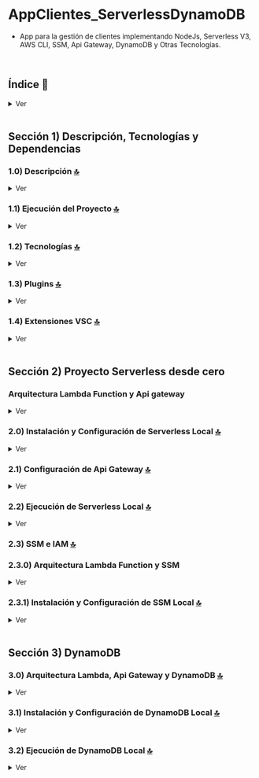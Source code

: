 # AppClientes_ServerlessDynamoDB

* App para la gestión de clientes implementando NodeJs, Serverless V3, AWS CLI, SSM, Api Gateway, DynamoDB y Otras Tecnologías.


<br>

## Índice 📜

<details>
 <summary> Ver </summary>
 
 <br>
 
### Sección 1) Descripción, Tecnologías y Dependencias 

 - [1.0) Descripción del Proyecto.](#10-descripción-)
 - [1.1) Ejecución del Proyecto.](#11-ejecución-del-proyecto-)
 - [1.2) Tecnologías.](#12-tecnologías-)
 - [1.3) Plugins.](#13-plugins-)
 - [1.4) Extensiones VSC.](#14-extensiones-vsc-)
 
 
### Sección 2) Proyecto Serverless desde cero 
 
 - [2.0) Instalación y Configuración de Serverless Local](#20-instalación-y-configuración-de-serverless-local-)
 - [2.1) Configuración de Api Gateway](#21-configuración-de-api-gateway-) 
 - [2.2) Ejecución de Serverless Local](#22-ejecución-de-serverless-local-)
 - [2.3) SSM y IAM](#23-ssm-y-iam-)
      - [2.3.0) Arquitectura Lambda Function y SSM](#230-arquitectura-lambda-function-y-ssm)
      - [2.3.1) Instalación y Configuración de SSM Local](#231-instalación-y-configuración-de-ssm-local-)
 
 
 ### Sección 3) DynamoDB
 
 - [3.0) Arquitectura Lambda, Api Gateway y DynamoDB](#30-arquitectura-lambda-api-gateway-y-dynamodb-)
 - [3.1) Instalación y Configuración de DynamoDB Local](#31-instalación-y-configuración-de-dynamodb-local-)
 - [3.2) Ejecución de DynamoDB Local](#32-ejecución-de-dynamodb-local-)

<br>

</details>









<br>

## Sección 1) Descripción, Tecnologías y Dependencias 


### 1.0) Descripción [🔝](#índice-) 

<details>
  <summary>Ver</summary>
 
 <br>

* ipsum

<br>

</details>


### 1.1) Ejecución del Proyecto [🔝](#índice-)

<details>
  <summary>Ver</summary>
  
* Crear un entorno de trabajo a través de algún IDE
* Clonar el Proyecto (`git clone https://github.com/andresWeitzel/AppClientes_ServerlessDynamoDB`)
* Dentro del directorio instalar todos los plugins implementados
  * `npm install serverless-offline --save-dev`
  * `npm install -g serverless`
  * `pip install awscli` 
  * `npm install serverless-offline-ssm --save-dev`
  * `npm install serverless-dynamodb-local --save`
  * `serverless dynamodb install`
  * `serverless dynamodb start --migrate`
  * Reiniciar el IDE caso de tenerlo ejecutado. 
* Levantar Serverless en Local (`sls offline start`)
* Comprobar respuestas de los endpoints generados a través de alguna herramienta Cliente Http (Ej:Postman)

<br>

</details>


### 1.2) Tecnologías [🔝](#índice-)

<details>
  <summary>Ver</summary>
 
 <br>

### Tecnologías Implementadas

| **Tecnologías** | **Versión** | **Finalidad** |               
| ------------- | ------------- | ------------- |
| SDK | 4.3.2  | Inyección Automática de Módulas para Lambdas |
| Serverless Framework Core | 3.23.0 | Core Servicios AWS |
| Serverless Plugin | 6.2.2  | Librerías para la Definición Modular |
| AWS CLI | 1.27.8 | Interfaz de línea de comandos unificada para Amazon Web Servicios. |
| Systems Manager Parameter Store (SSM) | 3.0 | Manejo de Variables de Entorno |
| Amazon Api Gateway | 2.0 | Gestor, Autenticación, Control y Procesamiento de la Api | 
| DynamoDB | - | SGDB NoSQL | 
| NodeJS | 14.18.1  | Librería JS |
| VSC | 1.72.2  | IDE |
| Postman| 10.11  | Cliente Http |
| CMD | 10 | Símbolo del Sistema para linea de comandos | 
| Git | 2.29.1  | Control de Versiones |

<br>

</details>


### 1.3) Plugins [🔝](#índice-)

<details>
  <summary>Ver</summary>

| **Plugin** | **Descarga** |               
| -------------  | ------------- |
| serverless-offline |  https://www.serverless.com/plugins/serverless-offline |
| serverless-offline-ssm |  https://www.npmjs.com/package/serverless-offline-ssm |
| serverless-dynamodb-local |  https://www.npmjs.com/package/serverless-dynamodb-local |
| awscli | https://pypi.org/project/awscli/ |

<br>

</details>

### 1.4) Extensiones VSC [🔝](#índice-)

<details>
 <summary>Ver</summary>

| **Extensión** |              
| -------------  | 
| Prettier - Code formatter |
| YAML - Autoformatter .yml (alt+shift+f) |
| DotENV |


<br>

</details>


<br>

## Sección 2) Proyecto Serverless desde cero

### Arquitectura Lambda Function y Api gateway 

<details>
  <summary>Ver</summary>
 
 
 <br>
 
<img src="./doc/lambdasApiGateway.png" style="width: 70%; height: 70%"/>

<br>

</details>


### 2.0) Instalación y Configuración de Serverless Local [🔝](#índice-)

<details>
 <summary>Ver</summary>
 
 <br>

* Una vez abierto el proyecto instalamos  serverless de forma Global `npm install -g serverless`
* Seguidamente creamos toda la config de serverless para nuestro proyecto(en mi caso el nombre del proyecto es `project-dynamodb`) `serverless create --template aws-nodejs --path project-dynamodb && cd project-dynamodb`
* Luego inicializamos el package.json en el proyecto `npm init -y`.
* Instalamos el plugin serverless-offline `npm i serverless-offline`
* Comprobamos versión `serverless --version`
* Salida Esperada ..

   ``` bash
    Framework Core: 3.23.0
    Plugin: 6.2.2
    SDK: 4.3.2

   ```
* Agregamos el plugin instalado de serverless-offline al archivo `serverless.yml`
* Configuramos los diversos parámetros necesarios del provider
* Creamos el directorio `src/lambdas/` y todas las funciones lambdas las trabajaremos dentro del mismo
* Cambiamos el nombre de nuestra lambda `handler.js` por `hello.js` y la llevamos al directorio de lambdas
* Nuestra lambda quedaría....
  ``` js
   'use strict';

   module.exports.test = async (event) => {
     return {
       statusCode: 200,
       body: JSON.stringify(
         {
           message: 'HI, LAMBDA ACTIVE',
           input: event,
         },
         null,
         2
       ),
     };

   };

  ```
* Configuramos tipo de método y path a través de httpApi para la lambda.
* Configuramos el puerto http 
* Archivo serveless.yml..

  ``` yml
  
   service: project-dynamodb

   frameworkVersion: '3'

   provider:
     name: aws
     runtime: nodejs14.x
     stage: dev
     region : us-west-1
     memorySize: 512
     timeout : 20

   plugins:
     - serverless-offline 

   custom: 
     serverless-offline:
       httpPort: 4000   

   functions:
     hello:
       handler: src/lambdas/hello.test
       events:
         - httpApi:
             method: GET
             path: hello

  ``` 
   
  
</br>   

* Guía Oficial : https://www.serverless.com//blog/serverless-framework-v3-is-live)   
* Guía Recomendada : https://medium.com/@patricio.aranguiz/serverless-offline-aws-lambda-api-gateway-15a4dfdfbc16
* Config Parámetros Provider : https://www.tutorialspoint.com/serverless/serverless_regions_memory_size_timeouts.htm


<br>
 
</details>


### 2.1) Configuración de Api Gateway [🔝](#índice-) 

<details>
 <summary>Ver</summary>
 
 <br>
 
 
 * API Gateway gestiona todas las tareas relacionadas con la aceptación y el procesamiento de centenares de miles de llamadas simultáneas a la API. Estas tareas incluyen la administración del tráfico, el control de la autorización y el acceso, el monitoreo y la administración de versiones de la API.
* No es necesario la instalación de ningún paquete adicional, este servicio viene incluido en la instalación principal de serverless.
* Para cada lambda es necesario adicionar el parametro `private: true` dentro de `- httpApi` para que se aplique la restricción de acceso correctamente.
* Vamos a generar una sección de `resources` . Esta es la plantilla de CloudFormation (Servicio de recursos de AWS) para declarar los recursos de serverless a utilizar.
* En este caso vamos a extender los diversos manejos de recursos para nuestra Api Gateway. (Tipos, Templates y Códigos de Respuesta).
* Para desacoplar código de nuestro serverless.yml para a generar un archivo .yml aparte para nuestro api gateway.
* Creamos dicho archivo dentro de la siguiente jerarquia dentro de nuestro proyecto `src/resources/api-gateway.yml`
* Nuestro `api-gateway.yml` quedaría..

  ``` yml
   Resources:
      ApiGatewayRestApi:
      Type: AWS::ApiGateway::RestApi
      Properties:
        Name: apiGatewayRestApi
      #### Gateway Response INIT
    GatewayResponseDefault400:
      Type: "AWS::ApiGateway::GatewayResponse"
      Properties:
        RestApiId:
          Ref: "ApiGatewayRestApi"
        ResponseType: DEFAULT_4XX
        ResponseTemplates:
          application/json: '{"error":{"code":"custom-4XX-generic","message":$context.error.messageString},"requestId":"$context.requestId"}'
    GatewayResponseDefault500:
      Type: "AWS::ApiGateway::GatewayResponse"
      Properties:
        RestApiId:
          Ref: "ApiGatewayRestApi"
        ResponseType: DEFAULT_5XX
        ResponseTemplates:
          application/json: '{"error":{"code":"custom-5XX-generic","message":$context.error.messageString},"requestId":"$context.requestId"}'
    GatewayResponseAccessDeied:
      Type: "AWS::ApiGateway::GatewayResponse"
      Properties:
        RestApiId:
          Ref: "ApiGatewayRestApi"
        ResponseType: ACCESS_DENIED
        ResponseTemplates:
          application/json: '{"error":{"code":"custom-403-access-denied","message":$context.error.messageString},"requestId":"$context.requestId"}'
    GatewayResponseApiConfigurationError:
      Type: "AWS::ApiGateway::GatewayResponse"
      Properties:
        RestApiId:
          Ref: "ApiGatewayRestApi"
        ResponseType: API_CONFIGURATION_ERROR
        ResponseTemplates:
          application/json: '{"error":{"code":"custom-500-api-configuration-error","message":$context.error.messageString},"requestId":"$context.requestId"}'
    GatewayResponseAuthorizerConfigurationError:
      Type: "AWS::ApiGateway::GatewayResponse"
      Properties:
        RestApiId:
          Ref: "ApiGatewayRestApi"
        ResponseType: AUTHORIZER_CONFIGURATION_ERROR
        ResponseTemplates:
          application/json: '{"error":{"code":"custom-500-authorizer-configuration-error","message":$context.error.messageString},"requestId":"$context.requestId"}'
    GatewayResponseAuthorizerFailure:
      Type: "AWS::ApiGateway::GatewayResponse"
      Properties:
        RestApiId:
          Ref: "ApiGatewayRestApi"
        ResponseType: AUTHORIZER_FAILURE
        ResponseTemplates:
          application/json: '{"error":{"code":"custom-500-authorizer-failure","message":$context.error.messageString},"requestId":"$context.requestId"}'
    GatewayResponseBadRequestBody:
      Type: "AWS::ApiGateway::GatewayResponse"
      Properties:
        RestApiId:
          Ref: "ApiGatewayRestApi"
        ResponseType: BAD_REQUEST_BODY
        ResponseTemplates:
          application/json: '{"error":{"code":"custom-400-bad-request-body","message":$context.error.messageString},"requestId":"$context.requestId"}'
    GatewayResponseBadRequestParameters:
      Type: "AWS::ApiGateway::GatewayResponse"
      Properties:
        RestApiId:
          Ref: "ApiGatewayRestApi"
        ResponseType: BAD_REQUEST_PARAMETERS
        ResponseTemplates:
          application/json: '{"error":{"code":"custom-400-bad-request-parameters","message":$context.error.messageString},"requestId":"$context.requestId"}'
    GatewayResponseExpiredToken:
      Type: "AWS::ApiGateway::GatewayResponse"
      Properties:
        RestApiId:
          Ref: "ApiGatewayRestApi"
        ResponseType: EXPIRED_TOKEN
        ResponseTemplates:
          application/json: '{"error":{"code":"custom-403-expired-token","message":$context.error.messageString},"requestId":"$context.requestId"}'
    GatewayResponseIntegrationFailure:
      Type: "AWS::ApiGateway::GatewayResponse"
      Properties:
        RestApiId:
          Ref: "ApiGatewayRestApi"
        ResponseType: INTEGRATION_FAILURE
        ResponseTemplates:
          application/json: '{"error":{"code":"custom-504-integration-failure","message":$context.error.messageString},"requestId":"$context.requestId"}'
    GatewayResponseIntegrationTimeout:
      Type: "AWS::ApiGateway::GatewayResponse"
      Properties:
        RestApiId:
          Ref: "ApiGatewayRestApi"
        ResponseType: INTEGRATION_TIMEOUT
        ResponseTemplates:
          application/json: '{"error":{"code":"custom-504-integration-timeout","message":$context.error.messageString},"requestId":"$context.requestId"}'
    GatewayResponseInvalidApiKey:
      Type: "AWS::ApiGateway::GatewayResponse"
      Properties:
        RestApiId:
          Ref: "ApiGatewayRestApi"
        ResponseType: INVALID_API_KEY
        ResponseTemplates:
          application/json: '{"error":{"code":"custom-403-invalid-api-key","message":$context.error.messageString},"requestId":"$context.requestId"}'
    GatewayResponseInvalidSignature:
      Type: "AWS::ApiGateway::GatewayResponse"
      Properties:
        RestApiId:
          Ref: "ApiGatewayRestApi"
        ResponseType: INVALID_SIGNATURE
        ResponseTemplates:
          application/json: '{"error":{"code":"custom-403-invalid-signature","message":$context.error.messageString},"requestId":"$context.requestId"}'
    GatewayResponseMissingAuthenticationToken:
      Type: "AWS::ApiGateway::GatewayResponse"
      Properties:
        RestApiId:
          Ref: "ApiGatewayRestApi"
        ResponseType: MISSING_AUTHENTICATION_TOKEN
        ResponseTemplates:
          application/json: '{"error":{"code":"custom-403-missing-authentication-token","message":$context.error.messageString},"requestId":"$context.requestId"}'
    GatewayResponseQuotaExceeded:
      Type: "AWS::ApiGateway::GatewayResponse"
      Properties:
        RestApiId:
          Ref: "ApiGatewayRestApi"
        ResponseType: QUOTA_EXCEEDED
        ResponseTemplates:
          application/json: '{"error":{"code":"custom-429-quota-exceeded","message":$context.error.messageString},"requestId":"$context.requestId"}'
    GatewayResponseRequestTooLarge:
      Type: "AWS::ApiGateway::GatewayResponse"
      Properties:
        RestApiId:
          Ref: "ApiGatewayRestApi"
        ResponseType: REQUEST_TOO_LARGE
        ResponseTemplates:
          application/json: '{"error":{"code":"custom-413-request-too-large","message":$context.error.messageString},"requestId":"$context.requestId"}'
    GatewayResponseResourceNotFound:
      Type: "AWS::ApiGateway::GatewayResponse"
      Properties:
        RestApiId:
          Ref: "ApiGatewayRestApi"
        ResponseType: RESOURCE_NOT_FOUND
        ResponseTemplates:
          application/json: '{"error":{"code":"custom-404-resource-not-found","message":$context.error.messageString},"requestId":"$context.requestId"}'
    GatewayResponseThrottled:
      Type: "AWS::ApiGateway::GatewayResponse"
      Properties:
        RestApiId:
          Ref: "ApiGatewayRestApi"
        ResponseType: THROTTLED
        ResponseTemplates:
          application/json: '{"error":{"code":"custom-429-throttled","message":$context.error.messageString},"requestId":"$context.requestId"}'
    GatewayResponseUnauthorized:
      Type: "AWS::ApiGateway::GatewayResponse"
      Properties:
        RestApiId:
          Ref: "ApiGatewayRestApi"
        ResponseType: UNAUTHORIZED
        ResponseTemplates:
          application/json: '{"error":{"code":"custom-401-unauthorized","message":$context.error.messageString},"requestId":"$context.requestId"}'
    GatewayResponseUnauthorizedMediType:
      Type: "AWS::ApiGateway::GatewayResponse"
      Properties:
        RestApiId:
          Ref: "ApiGatewayRestApi"
        ResponseType: UNSUPPORTED_MEDIA_TYPE
        ResponseTemplates:
          application/json: '{"error":{"code":"custom-415-unsupported-media-type","message":$context.error.messageString},"requestId":"$context.requestId"}'
      #### Gateway Response END

  ``` 
* Seguidamente referenciamos el archivo `api-gateway.yml` al `serverless.yml`
* La configuración General de nuestro `serverless.yml` quedaría...

     ``` yml
  
   service: project-dynamodb

   frameworkVersion: "3"

   provider:
     name: aws
     runtime: nodejs14.x
     stage: dev
     region : us-west-1
     memorySize: 512
     timeout : 10

   plugins:
     - serverless-offline

   custom:
     serverless-offline:
       httpPort: 4000

   functions:
     hello:
       handler: src/lambdas/hello.test
       events:
         - httpApi:
             method: GET
             path: hello
             private: true

   resources:
     - ${file(src/resources/api-gateway.yml)}

  ```

</br>   

* [Código Base de Ejemplo](https://gist.github.com/jonatassaraiva/4c33dd8225605c02318cd71a55b2335d)



<br>

</details>
 




### 2.2) Ejecución de Serverless Local [🔝](#índice-)

<details>
 <summary>Ver</summary>
 
 <br>


* Por defecto tenemos configurado una lambda llamada hello a través de su función .test que se ha modificado( por defecto serverless crea una lambda handler.js)
* Además tenemos configurada la seguridad y manejo de responses por parte de la Api Gateway, esta nos provera un token de acceso (x-api-key) para el acceso a cada lambda.
* Levantamos serverless con el comando `sls offline start` o `serverless offline start`
* Visualizamos el endpoint local que serverless nos genera..

     ``` bash
     Starting Offline at stage dev (us-east-1)

   Offline [http for lambda] listening on http://localhost:3002
   Function names exposed for local invocation by aws-sdk:
              * hello: project-dynamodb-dev-hello
   Remember to use 'x-api-key' on the request headers.
   Key with token: 'd41d8cd98f00b204e9800998ecf8427e'           
              
    GET | http://localhost:3000/hello   
    POST | http://localhost:3000/2015-03-31/functions/hello/invocations 
    
    Server ready: http://localhost:4000
  ``` 
* Abrimos alguna herramienta para generar peticiones http (ej: Postman) y generamos una request al endpoint generado junto con la api key de nuestro gateway  
* Seleccionamos método `GET`, luego escribimos el endpoint `http://localhost:3000/hello`, seguidamente pestaña `Headers` en `KEY` colocamos `x-api-key` y en `VALUE` colocamos el token generado `d41d8cd98f00b204e9800998ecf8427e`.
* Procedemos a ejecutar la request y podemos comprobar la metadata de la lambda en la consola de postman
* También obtenemos la respuesta por consola..
  
  ``` bash
    GET /hello (λ: hello)
   (λ: hello) RequestId: 63fc1719-ae56-4d56-8296-87d45b44fc96  Duration: 124.64 ms  Billed Duration: 125 ms
  ```
  
  
<br>

</details>
 



### 2.3) SSM e IAM [🔝](#índice-)

### 2.3.0) Arquitectura Lambda Function y SSM 

<details>
 <summary>Ver</summary>
 
<br>
 
<img src="./doc/ssmLambdas.png" style="width: 70%; height: 70%"/>

<br>

</details>


### 2.3.1) Instalación y Configuración de SSM Local [🔝](#índice-)


<details>
 <summary>Ver</summary>
 
 <br>

* Instalamos el plugin `npm install serverless-offline serverless-offline-ssm --save-dev`
* Agregamos el complemento dentro del serverless.yml. Es importante mantener el orden siguiente (serverless-offline siempre último por temas de compatibilidad).
   
  ``` YML
    plugins:
       - serverless-offline-ssm
       - serverless-offline
  ``` 
* Dentro del proyecto creamos el archivo `serverless.env.yml` que será el que contenga los valores de las variables de entorno de nuestro proyecto
* Dentro de dicho archivo colocamos una variable test para comprobar su funcionamiento.. 
  
  ``` YML
    HELLO_TEST : ${ssm:/hello_test}  
  ```
* Relacionamos el arhivo `serverless.env.yml` dentro del `serverless.yml` agregando el parametro `enviroment` junto a dicho archivo..
 
  ``` YML
   provider:
     name: aws
     runtime: nodejs14.x
     stage: dev
     region : us-west-1
     memorySize: 512
     timeout : 10
     environment: ${file(serverless.env.yml)}  
  ``` 
* Seguidamente vamos a configurar el ssm dentro del bloque `custom` para el archivo `serverless.yml` 
* Agregamos el stage (IMPORTANTE RESPETAR EL STAGE DEL PROVIDER Y DEL SSM) y la variable test, quedando..

  ``` YML
    custom:
     serverless-offline-ssm:
       stages:
         - dev
       ssm:
         '/hello_test': 'HELLO SSM'
     serverless-offline:
       httpPort: 4000  
  ```
* Por último utilizamos dicha variable en la lambda declarada, para invocar una variable de entorno utilizamos `process.env.variable`  
 
    ```js
      'use strict';

      module.exports.test = async (event) => {
        return {
          statusCode: 200,
          body: JSON.stringify(
            {
              message: process.env.HELLO_TEST,
              input: event,
            },
            null,
            2
          ),
        };

      };

   ```
* Ejecutamos el programa, realizamos la petición get a través de postman a nuestra lambda y podemos visualizar la metadata de la misma junto con nuestra variable de entorno.
* Salida Esperada..

     ```cmd
        {
          "message": "HELLO SSM",
          "input": {
              "body": null,
              "cookies": [],
              "headers": {
                  "x-api-key": "d41d8cd98f00b204e9800998ecf8427e",
                  "content-type": "application/json",
                  "user-agent": "PostmanRuntime/7.29.2",
                  "accept": "*/*",
                  "cache-control": "no-cache",
                  "postman-token": "ea2e186f-732f-450e-abf2-4572b3e0206b",
                  "host": "localhost:4000",
                  "accept-encoding": "gzip, deflate, br",
                  "connection": "keep-alive",
                  "content-length": "163"
              },
              "isBase64Encoded": false,
              "pathParameters": null,
              "queryStringParameters": null,
              "rawPath": "/hello",
              "rawQueryString": "",
              "requestContext": {
                  "accountId": "offlineContext_accountId",
                  "apiId": "offlineContext_apiId",
                  "authorizer": {
                      "jwt": {}
                  },
                  "domainName": "offlineContext_domainName",
                  "domainPrefix": "offlineContext_domainPrefix",
                  "http": {
                      "method": "GET",
                      "path": "/hello",
                      "protocol": "HTTP/1.1",
                      "sourceIp": "127.0.0.1",
                      "userAgent": "PostmanRuntime/7.29.2"
                  },
                  "requestId": "offlineContext_resourceId",
                  "routeKey": "GET hello",
                  "stage": "$default",
                  "time": "31/Oct/2022:23:49:02 -0300",
                  "timeEpoch": 1667270942415
              },
              "routeKey": "GET hello",
              "stageVariables": null,
              "version": "2.0"
          }
      }
    ```
  
  <br>

</details>


<br>


## Sección 3) DynamoDB


### 3.0) Arquitectura Lambda, Api Gateway y DynamoDB [🔝](#índice-)

<details>
 <summary>Ver</summary>
 
 <br>
 
 ![Index app](./doc/lambdasDynamo.png)
 
 <br>

</details>



### 3.1) Instalación y Configuración de DynamoDB Local [🔝](#índice-)

<details>
 <summary>Ver</summary>
 
 <br>

 * Dentro del directorio del proyecto ejecutamos `npm i serverless-dynamodb-local --save`
* Agregamos el plugin en el .yml

   ```yml
      plugins:
         - serverless-dynamodb-local
   ```

* Luego instalamos los complementos de dynamo `serverless dynamodb install`
* Dentro de `src/resources/` creamos el archivo `dynamo-table.yml`.
* Agregamos la config de la db (tablas, propiedades, etc) dentro de dicho .yml.
* Nuestro archivo `dynamo-table.yml` quedaría....
   
   ```yml
    Resources:
     usersTable:
       Type: AWS::DynamoDB::Table
       Properties:
         TableName: usersTable
         AttributeDefinitions:
           - AttributeName: year
             AttributeType: N
           - AttributeName: title
             AttributeType: S
         KeySchema:
           - AttributeName: year
             KeyType: HASH
           - AttributeName: title
             KeyType: RANGE
         ProvisionedThroughput:
           ReadCapacityUnits: 10
           WriteCapacityUnits: 10

   ```
* Agregamos dicho archivo al `serverless.yml` en la sección de resources..

  ```yml
   resources:
      - ${file(src/resources/api-gateway.yml)}
      - ${file(src/resources/dynamo-table.yml)}

  ```

* Verificamos que Dynamo haya sido configurado correctamente, ejecutamos dicho sgdb... `serverless dynamodb start --migrate`
* Salida esperada..

   ```cmd
    Dynamodb Local Started, Visit: http://localhost:8000/shell
    DynamoDB - created table usersTable
   
   ```

 <br>

</details>
  

### 3.2) Ejecución de DynamoDB Local [🔝](#índice-)

<details>
 <summary>Ver</summary>
 
 <br>

 * Para poder visualizar nuestro esquema de tablas y datos en local debemos utilizar `aws cli`.
* Instalamos dicho paquete `pip install awscli`
* Comprobamos la versión `aws --version`
* Salida Esperada...
 
  ```cmd
    aws-cli/1.27.8 Python/3.9.5 Windows/10 botocore/1.29.8
  ```
* Configuramos `credenciales ficticias`. DynamoDB offline no las validará, solo hay que proporcionarlas, no puede estar en blanco.
* `export AWS_ACCESS_KEY_ID=223344`
* `export AWS_SECRET_ACCESS_KEY=wJalrXUtTHISI/DYNAMODB/bPxRfiCYEXAMPLEKEY`
* Seguidamente en otra bash/terminal levantamos Dynamodb `serverless dynamodb start --migrate`
* Salida esperada..

   ```cmd
    Dynamodb Local Started, Visit: http://localhost:8000/shell
    DynamoDB - created table usersTable
   
   ```
* Regresando a la consola anterior levantamos aws cli con el endpoint que se nos ha generado (http://localhost:8000) y pasandole la región.
* Ejecutamos `aws dynamodb list-tables --endpoint-url http://localhost:8000 --region=us-east-1`
* Salida Esperada..
  
   ```cmd
       {
        "TableNames": [
            "usersTable"
        ]
    }
   
   ```
* `Hemos creado, configurado y ejecutado correctamente lo básico para poder trabajar con DynamoDB`

</br>

* https://dynobase.dev/run-dynamodb-locally/#serverless-framework
* https://docs.aws.amazon.com/apigateway/latest/developerguide/http-api-dynamo-db.html
* https://dynobase.dev/run-dynamodb-locally/#connecting-dynamodb-offline-cli

* CRUD DynamoDB : https://medium.com/dev-jam/serverless-simple-crud-application-in-10-minutes-on-aws-69e022298e80
* ÚLTIMA DOC IMPLEMENTADA CRUD DynamoDB : https://dev.to/rajandmr/dynamodb-crud-with-nodejs-and-lambda-inn

 
 
 <br>

</details>








